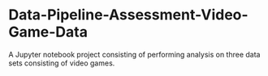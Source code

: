 # Data-Pipeline-Assessment-Video-Game-Data
 A Jupyter notebook project consisting of performing analysis on three data sets consisting of video games.
